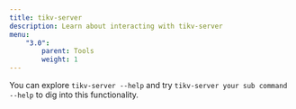 ```yaml
---
title: tikv-server
description: Learn about interacting with tikv-server
menu:
    "3.0":
        parent: Tools
        weight: 1
---
```


You can explore `tikv-server --help` and try `tikv-server your sub command --help` to dig into this functionality.